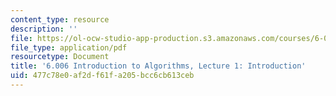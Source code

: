```yaml
---
content_type: resource
description: ''
file: https://ol-ocw-studio-app-production.s3.amazonaws.com/courses/6-006-introduction-to-algorithms-spring-2020/477c78e0af2df61fa205bcc6cb613ceb_MIT6_006S20_lec1.pdf
file_type: application/pdf
resourcetype: Document
title: '6.006 Introduction to Algorithms, Lecture 1: Introduction'
uid: 477c78e0-af2d-f61f-a205-bcc6cb613ceb
---
```


